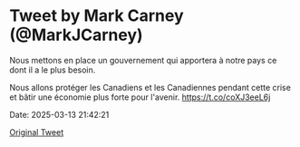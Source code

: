 # Tweet by Mark Carney (@MarkJCarney)

Nous mettons en place un gouvernement qui apportera à notre pays ce dont il a le plus besoin. 

Nous allons protéger les Canadiens et les Canadiennes pendant cette crise et bâtir une économie plus forte pour l'avenir. https://t.co/coXJ3eeL6j

Date: 2025-03-13 21:42:21

[Original Tweet](https://x.com/MarkJCarney/status/1900301431866892336)
